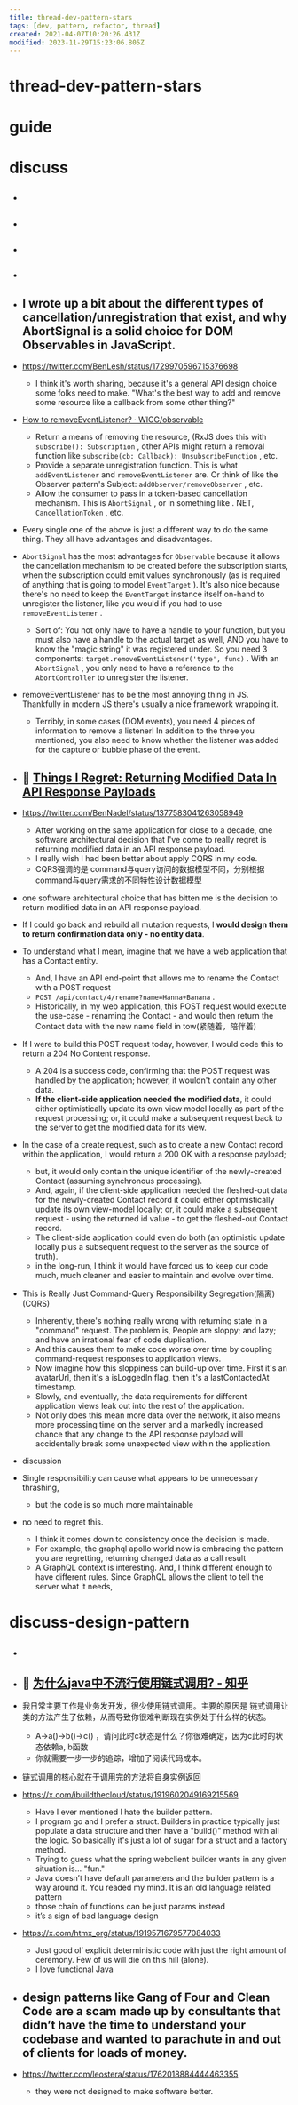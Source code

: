 ```yaml
---
title: thread-dev-pattern-stars
tags: [dev, pattern, refactor, thread]
created: 2021-04-07T10:20:26.431Z
modified: 2023-11-29T15:23:06.805Z
---
```


# thread-dev-pattern-stars

# guide

# discuss
- ## 

- ## 

- ## 

- ## 

- ## I wrote up a bit about the different types of cancellation/unregistration that exist, and why AbortSignal is a solid choice for DOM Observables in JavaScript.
- https://twitter.com/BenLesh/status/1729970596715376698
  - I think it's worth sharing, because it's a general API design choice some folks need to make. "What's the best way to add and remove some resource like a callback from some other thing?"
- [How to removeEventListener? · WICG/observable](https://github.com/WICG/observable/issues/75#issuecomment-1832698540)
  - Return a means of removing the resource, (RxJS does this with `subscribe(): Subscription` , other APIs might return a removal function like `subscribe(cb: Callback): UnsubscribeFunction` , etc.
  - Provide a separate unregistration function. This is what `addEventListener` and `removeEventListener` are. Or think of like the Observer pattern's Subject: `addObserver/removeObserver` , etc.
  - Allow the consumer to pass in a token-based cancellation mechanism. This is `AbortSignal` , or in something like . NET, `CancellationToken` , etc.
- Every single one of the above is just a different way to do the same thing. They all have advantages and disadvantages.
- `AbortSignal` has the most advantages for `Observable` because it allows the cancellation mechanism to be created before the subscription starts, when the subscription could emit values synchronously (as is required of anything that is going to model `EventTarget` ). It's also nice because there's no need to keep the `EventTarget` instance itself on-hand to unregister the listener, like you would if you had to use `removeEventListener` .
  - Sort of: You not only have to have a handle to your function, but you must also have a handle to the actual target as well, AND you have to know the "magic string" it was registered under. So you need 3 components: `target.removeEventListener('type', func)` . With an `AbortSignal` , you only need to have a reference to the `AbortController` to unregister the listener.

- removeEventListener has to be the most annoying thing in JS. Thankfully in modern JS there's usually a nice framework wrapping it.
  - Terribly, in some cases (DOM events), you need 4 pieces of information to remove a listener! In addition to the three you mentioned, you also need to know whether the listener was added for the capture or bubble phase of the event.

- ## 📝 [Things I Regret: Returning Modified Data In API Response Payloads](https://www.bennadel.com/blog/4019-things-i-regret-returning-modified-data-in-api-response-payloads.htm)
- https://twitter.com/BenNadel/status/1377583041263058949
  - After working on the same application for close to a decade, one software architectural decision that I've come to really regret is returning modified data in an API response payload. 
  - I really wish I had been better about apply CQRS in my code.
  - CQRS强调的是 command与query访问的数据模型不同，分别根据command与query需求的不同特性设计数据模型
- one software architectural choice that has bitten me is the decision to return modified data in an API response payload. 
- If I could go back and rebuild all mutation requests, I **would design them to return confirmation data only - no entity data**.
- To understand what I mean, imagine that we have a web application that has a Contact entity. 
  - And, I have an API end-point that allows me to rename the Contact with a POST request
  - `POST /api/contact/4/rename?name=Hanna+Banana` .
  - Historically, in my web application, this POST request would execute the use-case - renaming the Contact - and would then return the Contact data with the new name field in tow(紧随着，陪伴着)
- If I were to build this POST request today, however, I would code this to return a 204 No Content response. 
  - A 204 is a success code, confirming that the POST request was handled by the application; however, it wouldn't contain any other data.
  - **If the client-side application needed the modified data**, it could either optimistically update its own view model locally as part of the request processing; or, it could make a subsequent request back to the server to get the modified data for its view.
- In the case of a create request, such as to create a new Contact record within the application, I would return a 200 OK with a response payload; 
  - but, it would only contain the unique identifier of the newly-created Contact (assuming synchronous processing).
  - And, again, if the client-side application needed the fleshed-out data for the newly-created Contact record it could either optimistically update its own view-model locally; or, it could make a subsequent request - using the returned id value - to get the fleshed-out Contact record. 
  - The client-side application could even do both (an optimistic update locally plus a subsequent request to the server as the source of truth).
  - in the long-run, I think it would have forced us to keep our code much, much cleaner and easier to maintain and evolve over time.
- This is Really Just Command-Query Responsibility Segregation(隔离) (CQRS)
  - Inherently, there's nothing really wrong with returning state in a "command" request. The problem is, People are sloppy; and lazy; and have an irrational fear of code duplication. 
  - And this causes them to make code worse over time by coupling command-request responses to application views.
  - Now imagine how this sloppiness can build-up over time. First it's an avatarUrl, then it's a isLoggedIn flag, then it's a lastContactedAt timestamp. 
  - Slowly, and eventually, the data requirements for different application views leak out into the rest of the application.
  - Not only does this mean more data over the network, it also means more processing time on the server and a markedly increased chance that any change to the API response payload will accidentally break some unexpected view within the application.

- discussion
- Single responsibility can cause what appears to be unnecessary thrashing, 
  - but the code is so much more maintainable
- no need to regret this. 
  - I think it comes down to consistency once the decision is made.
  - For example, the graphql apollo world now is embracing the pattern you are regretting, returning changed data as a call result
  - A GraphQL context is interesting. And, I think different enough to have different rules. Since GraphQL allows the client to tell the server what it needs, 
# discuss-design-pattern
- ## 

- ## 🤼 [为什么java中不流行使用链式调用? - 知乎](https://www.zhihu.com/question/40095316)
- 我日常主要工作是业务发开发，很少使用链式调用。主要的原因是 链式调用让类的方法产生了依赖，从而导致你很难判断现在实例处于什么样的状态。
  - A->a()->b()->c() ，请问此时c状态是什么？你很难确定，因为c此时的状态依赖a, b函数
  - 你就需要一步一步的追踪，增加了阅读代码成本。

- 链式调用的核心就在于调用完的方法将自身实例返回

- https://x.com/ibuildthecloud/status/1919602049169215569
  - Have I ever mentioned I hate the builder pattern.
  - I program go and I prefer a struct. Builders in practice typically just populate a data structure and then have a "build()" method with all the logic. So basically it's just a lot of sugar for a struct and a factory method.
  - Trying to guess what the spring webclient builder wants in any given situation is... "fun."
  - Java doesn’t have default parameters and the builder pattern is a way around it. You readed my mind. It is an old language related pattern
  - those chain of functions can be just params instead
  - it’s a sign of bad language design

- https://x.com/htmx_org/status/1919571679577084033
  - Just good ol’ explicit deterministic code with just the right amount of ceremony. Few of us will die on this hill (alone).
  - I love functional Java

- ## design patterns like Gang of Four and Clean Code are a scam made up by consultants that didn’t have the time to understand your codebase and wanted to parachute in and out of clients for loads of money.
- https://twitter.com/leostera/status/1762018884444463355
  - they were not designed to make software better.
